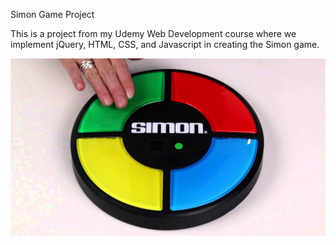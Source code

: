 Simon Game Project

This is a project from my Udemy Web Development course where we implement jQuery, HTML, CSS, and Javascript in creating the Simon game.

![simon_image](simon.jpg)                                                                                                                                                                                                                                                                                     
